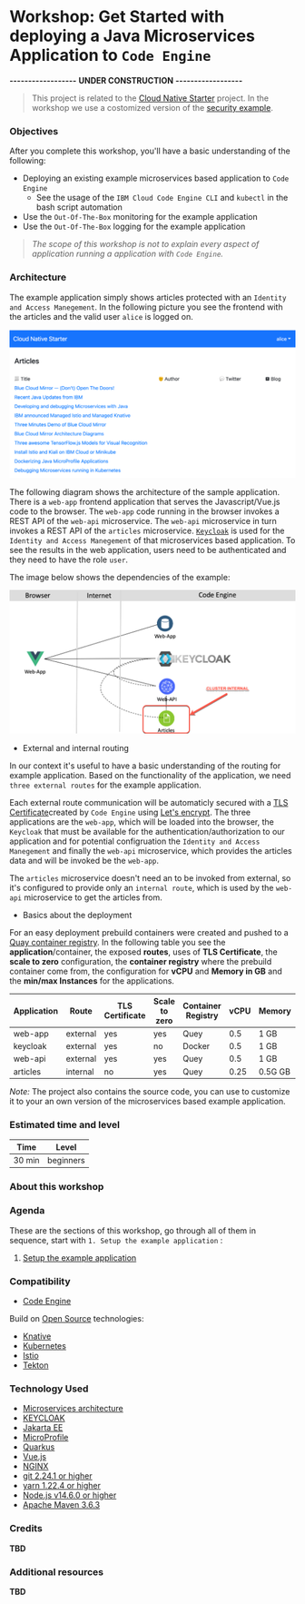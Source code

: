 # Workshop: Get Started with deploying a Java Microservices Application to `Code Engine`

**------------------**
**UNDER CONSTRUCTION**
**------------------**

> This project is related to the [Cloud Native Starter](https://github.com/ibm/cloud-native-starter) project. In the workshop we use a costomized version of the [security example](https://github.com/IBM/cloud-native-starter/blob/master/security/README.md). 

### Objectives

After you complete this workshop, you'll have a basic understanding of the following:

* Deploying an existing example microservices based application to `Code Engine`
    * See the usage of the `IBM Cloud Code Engine CLI` and `kubectl` in the bash script automation
* Use the `Out-Of-The-Box` monitoring for the example application
* Use the `Out-Of-The-Box` logging for the example application

> _The scope of this workshop is not to explain every aspect of application running a application with `Code Engine`._

### Architecture

The example application simply shows articles protected with an `Identity and Access Manegement`.
In the following picture you see the frontend with the articles and the valid user `alice` is logged on.

![](images/cns-ce-example-application-00.png)

The following diagram shows the architecture of the sample application. There is a `web-app` frontend application that serves the Javascript/Vue.js code to the browser. The `web-app` code running in the browser invokes a REST API of the `web-api` microservice. The `web-api` microservice in turn invokes a REST API of the `articles` microservice. [`Keycloak`](https://www.keycloak.org/) is used for the `Identity and Access Manegement` of that microservices based application. To see the results in the web application, users need to be authenticated and they need to have the role `user`.

The image below shows the dependencies of the example:

![](images/cns-ce-architecture.png)

* External and internal routing

In our context it's useful to have a basic understanding of the routing for example application. Based on the functionality of the application, we need `three external routes` for the example application.

Each external route communication will be automaticly secured with a [TLS Certificate](https://en.wikipedia.org/wiki/Transport_Layer_Security)created by `Code Engine` using [Let's encrypt](https://letsencrypt.org/). The three applications are the `web-app`, which will be loaded into the browser, the `Keycloak` that must be available for the authentication/authorization to our application and for potential configruation the `Identity and Access Manegement` and finally the `web-api` microservice, which provides the articles data and will be invoked be the `web-app`.

The `articles` microservice doesn't need an to be invoked from external, so it's configured to provide only an `internal route`, which is used by the  `web-api` microservice to get the articles from.

* Basics about the deployment

For an easy deployment prebuild containers were created and pushed to a [Quay container registry](https://quay.io/user/tsuedbroecker).
In the following table you see the **application**/container, the exposed **routes**, uses of **TLS Certificate**, the **scale to zero** configuration, the **container registry** where the prebuild container come from, the configuration for **vCPU** and **Memory in GB** and the **min/max Instances** for the applications.

| **Application** | **Route** | **TLS Certificate** | **Scale to zero** | **Container Registry** | **vCPU** | **Memory** | **min Instances** | **max Instances** |
| --- | --- | --- | --- |  --- | --- |  --- | --- | --- |
| web-app | external | yes |yes | Quey | 0.5 | 1 GB | 0 | 1 |
| keycloak | external | yes | no | Docker | 0.5 | 1 GB | 1 | 1 |
| web-api  | external | yes | yes | Quey | 0.5 | 1 GB | 0 | 1 |
| articles | internal | no | yes | Quey | 0.25 | 0.5G GB | 0 | 1 |

_Note:_ The project also contains the source code, you can use to customize it to your an own version of the microservices based example application.

### Estimated time and level

|  Time | Level  |
| - | - |
| 30 min | beginners |

### About this workshop

<!-- The introductory page of the workshop is broken down into the following sections:

* [Agenda](#agenda)
* [Compatibility](#compatibility)
* [Technology Used](#technology-used)
* [Credits](#credits)
* [What`s next?](#whats-next?) -->

### Agenda

These are the sections of this workshop, go through all of them in sequence, start with `1. Setup the example application` :

 1. [Setup the example application](./setup-example.md)

### Compatibility

* [Code Engine](https://cloud.ibm.com/docs/codeengine?topic=codeengine-about)

Build on [Open Source](https://en.wikipedia.org/wiki/Open_source) technologies:

  * [Knative](https://knative.dev/)
  * [Kubernetes](https://knative.dev/)
  * [Istio](https://istio.io/)
  * [Tekton](https://tekton.dev/)
        
### Technology Used


* [Microservices architecture](https://en.wikipedia.org/wiki/Microservices)
* [KEYCLOAK](https://www.keycloak.org)
* [Jakarta EE](https://jakarta.ee/)
* [MicroProfile](https://microprofile.io/)
* [Quarkus](https://quarkus.io/ingress)
* [Vue.js](https://vuejs.org/)
* [NGINX](https://www.nginx.com/)
* [git 2.24.1 or higher](https://git-scm.com/book/en/v2/Getting-Started-Installing-Git)
* [yarn 1.22.4 or higher](https://yarnpkg.com)
* [Node.js v14.6.0 or higher](https://nodejs.org/en/)
* [Apache Maven 3.6.3](https://maven.apache.org/ref/3.6.3/maven-embedder/cli.html)


### Credits

**TBD**

### Additional resources

**TBD**


